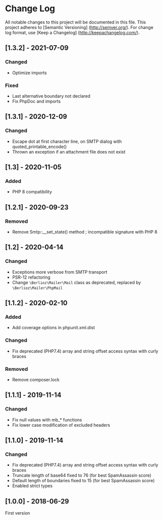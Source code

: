 # Change Log

All notable changes to this project will be documented in this file. This project adheres
to [Semantic Versioning] (http://semver.org/). For change log format,
use [Keep a Changelog] (http://keepachangelog.com/).

## [1.3.2] - 2021-07-09

### Changed

- Optimize imports

### Fixed

- Last alternative boundary not declared
- Fix PhpDoc and imports

## [1.3.1] - 2020-12-09

### Changed

- Escape dot at first character line, on SMTP dialog with quoted_printable_encode()
- Thrown an exception if an attachment file does not exist

## [1.3] - 2020-11-05

### Added

- PHP 8 compatibility

## [1.2.1] - 2020-09-23

### Removed

- Remove Smtp::__set_state() method ; incompatible signature with PHP 8

## [1.2] - 2020-04-14

### Changed

- Exceptions more verbose from SMTP transport
- PSR-12 refactoring
- Change `\Berlioz\Mailer\Mail` class as deprecated, replaced by `\Berlioz\Mailer\PhpMail`

## [1.1.2] - 2020-02-10

### Added

- Add coverage options in phpunit.xml.dist

### Changed

- Fix deprecated (PHP7.4) array and string offset access syntax with curly braces

### Removed

- Remove composer.lock

## [1.1.1] - 2019-11-14

### Changed

- Fix null values with mb_* functions
- Fix lower case modification of excluded headers

## [1.1.0] - 2019-11-14

### Changed

- Fix deprecated (PHP7.4) array and string offset access syntax with curly braces
- Truncate length of base64 fixed to 76 (for best SpamAssassin score)
- Default length of boundaries fixed to 15 (for best SpamAssassin score)
- Enabled strict types

## [1.0.0] - 2018-06-29

First version